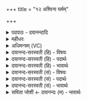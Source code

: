 +++
title = "१२ अश्विना घर्मम्"

+++
<details><summary>पदपाठः - दयानन्दादि</summary>

अश्वि॑ना। घ॒र्मम्। पा॒त॒म्। हार्द्वा॑नम्। अहः॑। दि॒वाभिः॑। ऊ॒तिभि॒रित्यू॒तिऽभिः॑। त॒न्त्रा॒यिणे॑। नमः॑। द्यावा॑पृथि॒वीभ्या॑म्। १२।
</details>

<details><summary>महीधरः</summary>

म० 'अश्विना घर्ममिति ब्रह्मानुमन्त्रयते' (का० २६ । ६ । ७)। ब्रह्मा घर्ममभिमन्त्रयत इत्यर्थः । स्वराडुष्णिक् । अश्विनावादित्यो द्यावापृथिव्यौ च देवताः । हे अश्विना अश्विनौ, युवां घर्मं पातं पिबतम् । काभिः। ऊतिभिरवनैर्निमित्तैः । अवनं कृत्वा पिबतमित्यर्थः । कीदृशीभिरूतिभिः । अहर्दिवाभिः । अहःशब्देन प्रातःकालः दिवाशब्देन सायंकालः । प्रातःसायंकालोपलक्षिताभिः । प्रवर्ग्यकालः स एव यतः । कीदृशं घर्मम् । | हार्द्वानम् ‘वा गतिगन्धनयोः' ल्युट । हृदि वानं गमनं यस्य स हृद्वानः हृद्वान एव हार्द्वानस्तम् । स्वार्थेऽण् । हृदयप्रियमित्यर्थः। एवं घर्मपानायाश्विनौ संप्रार्थ्य तत्साहाय्याय सूर्यादीन्नमति । तन्त्रायिणे नमः तन्यते तन्त्रम् पटरचनाय तुरीशलाकाप्रोतास्तन्तवस्तन्त्रमुच्यते तद्वन्नभसि कालचक्रमपि तन्त्रमुच्यते । तथा चाभिधानम् 'तन्त्रे राष्ट्रे परच्छन्दाप्रधानयोः । अगदे कुटुम्बकृत्ये तन्तुवाने परिच्छदे । श्रुतिशाखान्तरे शास्त्रे करणे द्व्यर्थसाधके । इतिकर्तव्यतातन्त्वोः' इति । तन्त्रे कालचक्रे एति निरन्तरं गच्छति तन्त्रायी तस्मै आदित्याय नमोऽस्तु ‘एष वै तन्त्रायी य एष तपत्येष हीमाँल्लोकांस्तन्त्रमिवानुसंचरति' (१४॥ २। २ । २२) इति श्रुतेः । द्यावापृथिवीभ्यामुभाभ्यां लोकाभ्यां तदधिष्ठात्रीभ्यां नमः ॥ १२॥  
त्रयोदशी।
</details>

<details><summary>अधिमन्त्रम् (VC)</summary>

- अश्विनौ देवते
- दीर्घतमा ऋषिः
- आर्ची पङ्क्तिः
- पञ्चमः
</details>

<details><summary>दयानन्द-सरस्वती (हि) - विषयः</summary>

फिर उसी विषय को अगले मन्त्र में कहा है ॥
</details>

<details><summary>दयानन्द-सरस्वती (हि) - पदार्थः</summary>

पदार्थान्वयभाषाः -  हे (अश्विना) सुशिक्षित स्त्री-पुरुष ! तुम (अहः) प्रतिदिन (दिवाभिः) दिन-रात वर्त्तमान (ऊतिभिः) रक्षादि क्रियाओं से (तन्त्रायिणे) शिल्पविद्या के शास्त्रों को जानने वा प्राप्त होने के लिये (हार्द्वानम्) हृदय को प्राप्त हुए ज्ञानसम्बन्धी (घर्मम्) यज्ञ की (पातम्) रक्षा करो और (द्यावापृथिवीभ्याम्) सूर्य और आकाश के सम्बन्ध से शिल्पशास्त्रज्ञ पुरुष के लिये (नमः) अन्न को देओ ॥१२ ॥
</details>

<details><summary>दयानन्द-सरस्वती (हि) - भावार्थः</summary>

भावार्थभाषाः -  जैसे भूमि और सूर्य परस्पर उपकारी हुए साथ वर्त्तमान हैं, वैसे मित्रभाव से युक्त स्त्री-पुरुष निरन्तर वर्त्ता करें ॥१२ ॥
</details>

<details><summary>दयानन्द-सरस्वती (सं) - विषयः</summary>

पुनस्तमेव विषयमाह ॥
</details>

<details><summary>दयानन्द-सरस्वती (सं) - पदार्थः</summary>

पदार्थान्वयभाषाः -  हे अश्विना स्त्रीपुरुषौ ! युवामहर्दिवाभिरूतिभिस्तन्त्रायिणे हार्द्वानं घर्मं पातं द्यावापृथिवीभ्यां तन्त्रायिणे नमो दत्तम् ॥१२ ॥
</details>

<details><summary>दयानन्द-सरस्वती (सं) - भावार्थः</summary>

भावार्थभाषाः -  यथा भूमिसूर्य्यौ सदा परस्परोपकारिणौ सह वर्त्तेते, तथा सौहार्देन सहितौ सततं स्त्रीपुरुषौ वर्त्तेयाताम् ॥१२ ॥
</details>

<details><summary>सविता जोशी ← दयानन्दः (म) - भावार्थः</summary>

भावार्थभाषाः -  पृथ्वी व सूर्य जसे परस्पर उपकार करून बरोबर राहतात. तसे स्री-पुरुषांनी परस्पर वर्तन करावे.
</details>